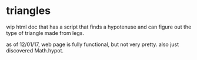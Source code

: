 # triangles
wip html doc that has a script that finds a hypotenuse and can figure out the type of triangle made from legs.

as of 12/01/17, web page is fully functional, but not very pretty. also just discovered Math.hypot. 